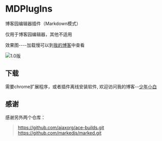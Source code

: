 # MDPlugIns
博客园编辑器插件（Markdown模式）

仅用于博客园编辑器，其他不适用

效果图----加载慢可以到[我的博客][少年小白]中查看

![1.0版](https://images.cnblogs.com/cnblogs_com/so-easy/1609140/o_%E6%89%A9%E5%B1%95%E7%A8%8B%E5%BA%8F.PNG)

## 下载
需要chrome扩展程序，或者插件离线安装软件, 欢迎访问我的博客--[少年小白]


## 感谢
感谢另外两个仓库：
> https://github.com/ajaxorg/ace-builds.git  
> https://github.com/markedjs/marked.git


[少年小白]: https://www.cnblogs.com/so-easy/p/9782901.html
